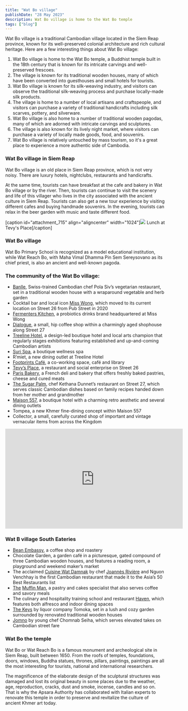 ```yaml
---
title: "Wat Bo village"
publishDate: "28 May 2023"
description: Wat Bo village is home to the Wat Bo temple
tags: ["blog"]
---
```


Wat Bo village is a traditional Cambodian village located in the Siem Reap province, known for its well-preserved colonial architecture and rich cultural heritage. Here are a few interesting things about Wat Bo village:

1. Wat Bo village is home to the Wat Bo temple, a Buddhist temple built in the 18th century that is known for its intricate carvings and well-preserved frescoes.
2. The village is known for its traditional wooden houses, many of which have been converted into guesthouses and small hotels for tourists.
3. Wat Bo village is known for its silk-weaving industry, and visitors can observe the traditional silk-weaving process and purchase locally-made silk products.
4. The village is home to a number of local artisans and craftspeople, and visitors can purchase a variety of traditional handicrafts including silk scarves, pottery, and silverware.
5. Wat Bo village is also home to a number of traditional wooden pagodas, many of which are adorned with intricate carvings and sculptures.
6. The village is also known for its lively night market, where visitors can purchase a variety of locally made goods, food, and souvenirs.
7. Wat Bo village is relatively untouched by mass tourism, so it's a great place to experience a more authentic side of Cambodia.

### Wat Bo village in Siem Reap

Wat Bo village is an old place in Siem Reap province, which is not very noisy. There are luxury hotels, nightclubs, restaurants and handicrafts.

At the same time, tourists can have breakfast at the cafe and bakery in Wat Bo village or by the river. Then, tourists can continue to visit the scenery and life of this villager who lives in the city associated with the ancient culture in Siem Reap. Tourists can also get a new tour experience by visiting different cafes and buying handmade souvenirs. In the evening, tourists can relax in the beer garden with music and taste different food.

\[caption id="attachment\_715" align="aligncenter" width="1024"\]![](https://cambopedia.com/wp-content/uploads/2022/11/tevy_place.jpg) Lunch at Tevy's Place\[/caption\]

### Wat Bo village

Wat Bo Primary School is recognized as a model educational institution, while Wat Reach Bo, with Maha Vimal Dhamma Pin Sem Sereysovano as its chief priest, is also an ancient and well-known pagoda.

### The community of the Wat Bo village:

- [Banlle](https://www.facebook.com/banlle.vegetarian.restaurant/), Swiss-trained Cambodian chef Pola Siv’s vegetarian restaurant, set in a traditional wooden house with a wraparound vegetable and herb garden
- Cocktail bar and local icon [Miss Wong](https://misswong.net/), which moved to its current location on Street 26 from Pub Street in 2020
- [Fermenters Kitchen](https://www.facebook.com/thefermenterskitchen/), a probiotics drinks brand headquartered at Miss Wong
- [Dialogue](https://www.facebook.com/DialogueSiemReap/), a small, hip coffee shop within a charmingly aged shophouse along Street 27
- [Treeline Hotel](http://treelinehotels.com/), a design-led boutique hotel and local arts champion that regularly stages exhibitions featuring established and up-and-coming Cambodian artists
- [Suri Spa](https://www.treelinehotels.com/relax/), a boutique wellness spa
- R’miet, a new dining outlet at Treeline Hotel
- [Footprints Café](https://footprintcafes.org/), a co-working space, café and library
- [Tevy’s Place](https://www.facebook.com/tevysplace/), a restaurant and social enterprise on Street 26
- [Paris Bakery](https://www.facebook.com/parisbakerycambodia/), a French deli and bakery that offers freshly baked pastries, cheese and cured meats
- [The Sugar Palm](https://www.thesugarpalm.com/), chef Kethana Dunnet’s restaurant on Street 27, which serves classic Cambodian dishes based on family recipes handed down from her mother and grandmother
- [Maison 557](https://www.maison557.com/), a boutique hotel with a charming retro aesthetic and several dining outlets
- Tompea, a new Khmer fine-dining concept within Maison 557
- Collector, a small, carefully curated shop of important and vintage vernacular items from across the Kingdom

<iframe title="YouTube video player" src="https://www.youtube.com/embed/XltMcYtTtEM" width="560" height="315" frameborder="0" allowfullscreen="allowfullscreen"></iframe>

### Wat B village South Eateries

- [Bean Embassy](https://the-bean-embassy-cambodia.business.site/), a coffee shop and roastery
- Chocolate Garden, a garden café in a picturesque, gated compound of three Cambodian wooden houses, and features a reading room, a playground and weekend maker’s market
- The acclaimed [Cuisine Wat Damnak](https://www.cuisinewatdamnak.com/) by chef [Joannès Rivière](https://www.cuisinewatdamnak.com/about-us/) and Nguon Venchhay is the first Cambodian restaurant that made it to the Asia’s 50 Best Restaurants list
- [The](https://www.facebook.com/the.muffinman.siemreap/) [Muffin Man](https://www.facebook.com/the.muffinman.siemreap/), a pastry and cakes specialist that also serves coffee and savory meals
- The culinary and hospitality training school and restaurant [Haven](https://havencambodia.com/), which features both alfresco and indoor dining spaces
- [The Keys](https://tomokacocktails.com/the-keys/) by liquor company Tomoka, set in a lush and cozy garden surrounded by renovated traditional wooden houses
- [Jomno](https://jomnostreetfood.business.site/) by young chef Chomnab Seiha, which serves elevated takes on Cambodian street fare

### Wat Bo the temple

Wat Bo or Wat Reach Bo is a famous monument and archeological site in Siem Reap, built between 1650. From the roofs of temples, foundations, doors, windows, Buddha statues, thrones, pillars, paintings, paintings are all the most interesting for tourists, national and international researchers.

The magnificence of the elaborate design of the sculptural structures was damaged and lost its original beauty in some places due to the weather, age, reproduction, cracks, dust and smoke, incense, candles and so on. That is why the Apsara Authority has collaborated with Italian experts to renovate this temple in order to preserve and revitalize the culture of ancient Khmer art today.
